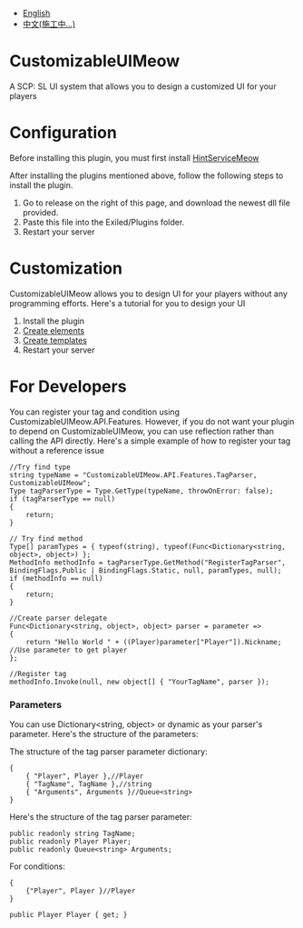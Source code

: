 - [English](README.md)
- [中文(施工中...)](README_Zh.md)
# CustomizableUIMeow
 A SCP: SL UI system that allows you to design a customized UI for your players
#  Configuration
Before installing this plugin, you must first install [HintServiceMeow](https://github.com/MeowServer/HintServiceMeow)
    
After installing the plugins mentioned above, follow the following steps to install the plugin.
1.	Go to release on the right of this page, and download the newest dll file provided.
2.	Paste this file into the Exiled/Plugins folder.
3.	Restart your server

# Customization
CustomizableUIMeow allows you to design UI for your players without any programming efforts.
Here's a tutorial for you to design your UI
1. Install the plugin
2. [Create elements](./Tutorial/CreateElements.md)
3. [Create templates](./Tutorial/CreateTemplates.md)
4. Restart your server

# For Developers
You can register your tag and condition using CustomizableUIMeow.API.Features. However, if you do not want your plugin to depend on CustomizableUIMeow, you can use reflection rather than calling the API directly.
Here's a simple example of how to register your tag without a reference issue
```Csharp
//Try find type
string typeName = "CustomizableUIMeow.API.Features.TagParser, CustomizableUIMeow";
Type tagParserType = Type.GetType(typeName, throwOnError: false);
if (tagParserType == null)
{
    return;
}

// Try find method
Type[] paramTypes = { typeof(string), typeof(Func<Dictionary<string, object>, object>) };
MethodInfo methodInfo = tagParserType.GetMethod("RegisterTagParser", BindingFlags.Public | BindingFlags.Static, null, paramTypes, null);
if (methodInfo == null)
{
    return;
}

//Create parser delegate
Func<Dictionary<string, object>, object> parser = parameter =>
{
    return "Hello World " + ((Player)parameter["Player"]).Nickname; //Use parameter to get player
};

//Register tag
methodInfo.Invoke(null, new object[] { "YourTagName", parser });
```
### Parameters
You can use Dictionary<string, object> or dynamic as your parser's parameter. Here's the structure of the parameters:

The structure of the tag parser parameter dictionary:
```Csharp
{
    { "Player", Player },//Player
    { "TagName", TagName },//string
    { "Arguments", Arguments }//Queue<string>
}
```
Here's the structure of the tag parser parameter:
```Csharp
public readonly string TagName;
public readonly Player Player;
public readonly Queue<string> Arguments;
```

For conditions:
```Csharp
{
    {"Player", Player }//Player
}
```
```Csharp
public Player Player { get; }
```
